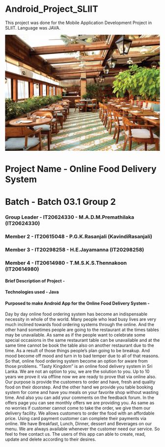 # Android_Project_SLIIT
This project was done for the Mobile Application Development Project in SLIIT. Language was JAVA.

<img src="Cecconi's-Soho-House.jpg"> </a>

# Project Name - Online Food Delivery System
# Batch - Batch 03.1 Group 2
### Group Leader - IT20624330 - M.A.D.M.Premathilaka (IT20624330)
### Member 2 - IT20615048 - P.G.K.Rasanjali (KavindiRasanjali) 
### Member 3 - IT20298258 - H.E.Jayamanna (IT20298258)
### Member 4 - IT20614980 - T.M.S.K.S.Thennakoon (IT20614980)

#### Brief Description of Project -  
#### Technologies used - Java
#### Purposed to make Android App for the Online Food Delivery System -
Day by day online food ordering system has become an indispensable necessity in whole of the world.  Many people who lead busy lives are very much inclined towards food ordering systems through the online. And the other hand sometimes people are going to the restaurant at the times tables may be unavailable. As same as if the people want to celebrate some special occasions in the same restaurant table can be unavailable and at the same time cannot be book the table also on another restaurant due to the time. As a result of those things people’s plan going to be breakup. And mood become off mood and turn in to bad temper due to all of that reasons. So that, online food ordering system become an option for aware from those problems.  “Tasty Kingdom” is an online food delivery system in Sri Lanka. We are not an option to you, we are the solution to you. Up to 10 years we prove it via offline now we are ready to prove that via online also. Our purpose is provide the customers to order and have, fresh and quality food on their doorstep. And the other hand we provide you table booking system for come and have you meals on your favorite shop without wasting time. And also you can add your comments on the feedback forum. In the offers page you can see monthly offers we are providing you. As same as no worries if customer cannot come to take the order, we give them our delivery facility. We allows customers to order the food with an affordable price. Using card payment customer can complete their payments via online. We have Breakfast, Lunch, Dinner, dessert and Beverages on our menu. We are always available whenever the customer need our service. So feel to free contact us. The users of this app can able to create, read, update and delete according to their desires.
